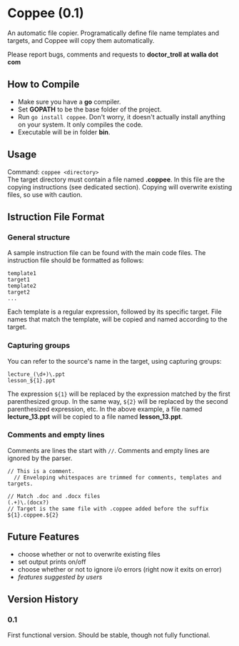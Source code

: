 Coppee (0.1)
============
An automatic file copier.
Programatically define file name templates and targets, and Coppee will copy
them automatically.

Please report bugs, comments and requests to **doctor_troll at walla dot com**

How to Compile
--------------
* Make sure you have a **go** compiler.
* Set **GOPATH** to be the base folder of the project.
* Run `go install coppee`. Don't worry, it doesn't actually install anything on your system. It only compiles
  the code.
* Executable will be in folder **bin**.

Usage
-----
Command: `coppee <directory>`  
The target directory must contain a file named **.coppee**. In this file are the
copying instructions (see dedicated section).
Copying will overwrite existing files, so use with caution.

Istruction File Format
----------------------
### General structure
A sample instruction file can be found with the main code files.
The instruction file should be formatted as follows:  
```
template1
target1
template2
target2
...
```
Each template is a regular expression, followed by its specific target. File names that match
the template, will be copied and named according to the target.
### Capturing groups
You can refer to
the source's name in the target, using capturing groups:
```
lecture_(\d+)\.ppt
lesson_${1}.ppt
```
The expression `${1}` will be replaced by the expression matched by the first
parenthesized group. In the same way, `${2}` will be replaced by the second
parenthesized expression, etc. In the above example, a file named **lecture_13.ppt** will
be copied to a file named **lesson_13.ppt**.
### Comments and empty lines
Comments are lines the start with `//`. Comments and empty lines are ignored by
the parser.
```
// This is a comment.
  // Enveloping whitespaces are trimmed for comments, templates and targets.

// Match .doc and .docx files
(.+)\.(docx?)
// Target is the same file with .coppee added before the suffix
${1}.coppee.${2}
```

Future Features
---------------
* choose whether or not to overwrite existing files
* set output prints on/off
* choose whether or not to ignore i/o errors (right now it exits on error)
* *features suggested by users*

Version History
---------------
### 0.1
First functional version. Should be stable, though not fully functional.


